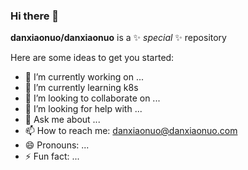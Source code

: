 ### Hi there 👋

**danxiaonuo/danxiaonuo** is a ✨ _special_ ✨ repository

Here are some ideas to get you started:

- 🔭 I’m currently working on ...
- 🌱 I’m currently learning k8s
- 👯 I’m looking to collaborate on ...
- 🤔 I’m looking for help with ...
- 💬 Ask me about ...
- 📫 How to reach me: [danxiaonuo@danxiaonuo.com](danxiaonuo@danxiaonuo.com)
- 😄 Pronouns: ...
- ⚡ Fun fact: ...
